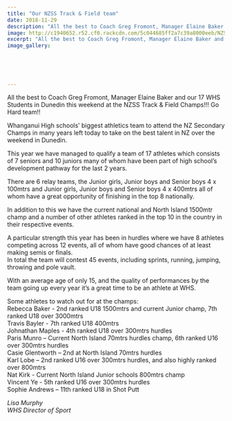 ```yaml
---
title: "Our NZSS Track & Field team"
date: 2018-11-29
description: "All the best to Coach Greg Fromont, Manager Elaine Baker & our 17 Students at the NZSS Track & Field Champs!"
image: http://c1940652.r52.cf0.rackcdn.com/5c044685ff2a7c39a8000eeb/NZSS-Athletics-team.-280jpg.jpg
excerpt: "All the best to Coach Greg Fromont, Manager Elaine Baker and our 17 WHS Students in Dunedin this weekend at the NZSS Track & Field Champs!"
image_gallery:
    
    
    
    
    
---
```


<p>All the best to Coach Greg Fromont, Manager Elaine Baker and our 17 WHS Students in Dunedin this weekend at the NZSS Track &amp; Field Champs!!! Go Hard team!!</p>
<p>Whanganui High schools&rsquo; biggest athletics team to attend the NZ Secondary Champs in many years left today to take on the best talent in NZ over the weekend in Dunedin.</p>
<div class="text_exposed_show">
<p>This year we have managed to qualify a team of 17 athletes which consists of 7 seniors and 10 juniors many of whom have been part of high school&rsquo;s development pathway for the last 2 years.</p>
<p>There are 6 relay teams, the Junior girls, Junior boys and Senior boys 4 x 100mtrs and Junior girls, Junior boys and Senior boys 4 x 400mtrs all of whom have a great opportunity of finishing in the top 8 nationally.</p>
<p>In addition to this we have the current national and North Island 1500mtr champ and a number of other athletes ranked in the top 10 in the country in their respective events.</p>
<p>A particular strength this year has been in hurdles where we have 8 athletes competing across 12 events, all of whom have good chances of at least making semis or finals.<br />In total the team will contest 45 events, including sprints, running, jumping, throwing and pole vault.</p>
<p>With an average age of only 15, and the quality of performances by the team going up every year it&rsquo;s a great time to be an athlete at WHS.</p>
<p>Some athletes to watch out for at the champs:&nbsp;<br />Rebecca Baker - 2nd ranked U18 1500mtrs and current Junior champ, 7th ranked U18 over 3000mtrs<br />Travis Bayler - 7th ranked U18 400mtrs<br />Johnathan Maples - 4th ranked U18 over 300mtrs hurdles<br />Paris Munro &ndash; Current North Island 70mtrs hurdles champ, 6th ranked U16 over 300mtrs hurdles<br />Casie Glentworth &ndash; 2nd at North Island 70mtrs hurdles<br />Karl Lobe &ndash; 2nd ranked U16 over 300mtrs hurdles, and also highly ranked over 800mtrs<br />Nat Kirk - Current North Island Junior schools 800mtrs champ<br />Vincent Ye - 5th ranked U16 over 300mtrs hurdles<br />Sophie Andrews &ndash; 11th ranked U18 in Shot Putt</p>
<p><em>Lisa Murphy</em><br /><em>WHS Director of Sport</em></p>
</div>

